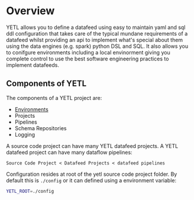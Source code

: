 # Overview

YETL allows you to define a datafeed using easy to maintain yaml and sql ddl configuration that takes care of the typical mundane requirements of a datafeed whilst providing an api to implement what's special about them using the data engines (e.g. spark) python DSL and SQL. It also allows you to conifgure environments including a local envinorment giving you complete control to use the best software engineering practices to implement datafeeds.

## Components of YETL

The components of a YETL project are:

- [Environments](environments.md)
- Projects
- Pipelines
- Schema Repositories
- Logging


A source code project can have many YETL datafeed projects. A YETL datafeed project can have many dataflow pipelines:

```
Source Code Project < Datafeed Projects < datafeed pipelines
```

Configuration resides at root of the yetl source code project folder. By default this is `./config` or it can defined using a environment variable:

```sh
YETL_ROOT=./config
```

